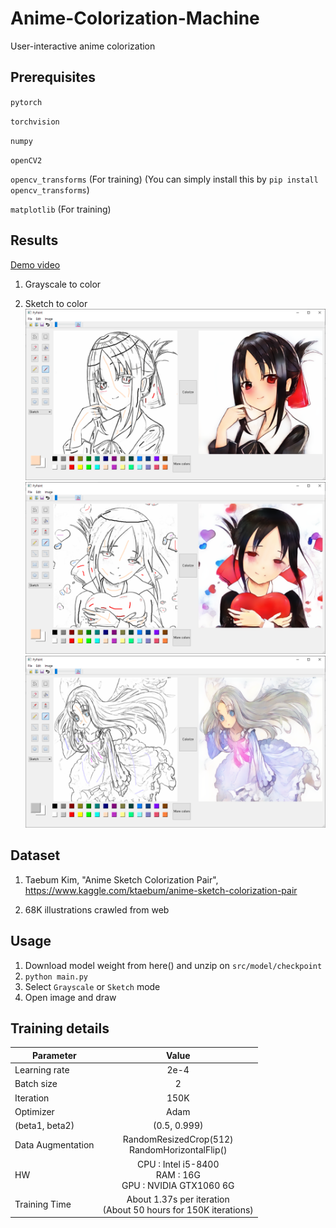 # Anime-Colorization-Machine

User-interactive anime colorization

Prerequisites
------

  `pytorch`
  
  `torchvision`
  
  `numpy`
  
  `openCV2`
  
  `opencv_transforms` (For training) (You can simply install this by `pip install opencv_transforms`)
  
  `matplotlib` (For training)
  
Results
-----
[Demo video](https://youtu.be/hqbMoQiCGN0)

1. Grayscale to color

2. Sketch to color
![ex_screenshot](./example/7.PNG)
![ex_screenshot](./example/6.PNG)
![ex_screenshot](./example/3.png)
    
Dataset
------

  1. Taebum Kim, "Anime Sketch Colorization Pair", https://www.kaggle.com/ktaebum/anime-sketch-colorization-pair
  
  2. 68K illustrations crawled from web
  
    
Usage
------

  1. Download model weight from here() and unzip on `src/model/checkpoint`
  2. `python main.py`
  3. Select `Grayscale` or `Sketch` mode
  4. Open image and draw
  
Training details
------

| <center>Parameter</center> | <center>Value</center> |
|:--------|:--------:|
| Learning rate | 2e-4 | 
| Batch size | 2 | 
| Iteration | 150K | 
| Optimizer | Adam |
| (beta1, beta2) | (0.5, 0.999) |
| Data Augmentation | RandomResizedCrop(512)<br>RandomHorizontalFlip() |
| HW | CPU : Intel i5-8400<br>RAM : 16G<br>GPU : NVIDIA GTX1060 6G |
| Training Time | About 1.37s per iteration<br>(About 50 hours for 150K iterations) |
